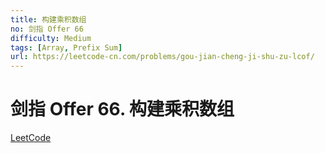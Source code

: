 ```yaml
---
title: 构建乘积数组
no: 剑指 Offer 66
difficulty: Medium
tags: [Array, Prefix Sum]
url: https://leetcode-cn.com/problems/gou-jian-cheng-ji-shu-zu-lcof/
---
```


# 剑指 Offer 66. 构建乘积数组

[LeetCode](https://leetcode-cn.com/problems/gou-jian-cheng-ji-shu-zu-lcof/)

